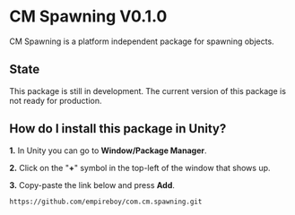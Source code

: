 # CM Spawning V0.1.0

CM Spawning is a platform independent package for spawning objects.

## State

This package is still in development. The current version of this package is not ready for production.

## How do I install this package in Unity?

**1.** In Unity you can go to **Window/Package Manager**.

**2.** Click on the "**+**" symbol in the top-left of the window that shows up.

**3.** Copy-paste the link below and press **Add**.
```
https://github.com/empireboy/com.cm.spawning.git
```
